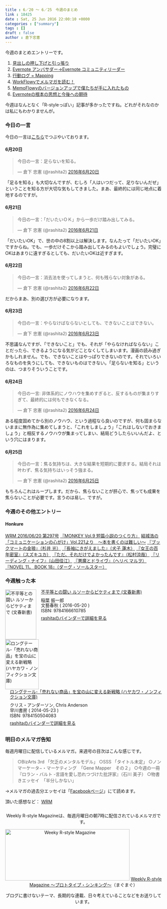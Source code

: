 ```yaml
---
title : 6／20 〜 6／25　今週のまとめ
link : 18425
date : Sat, 25 Jun 2016 22:00:10 +0000
categories : ["summary"]
tags : []
draft : false
author : 倉下忠憲
---
```


今週のまとめエントリーです。

<ol>
<li><a href="https://rashita.net/blog/?p=18384">見出しの押し下げと引っ張り</a></li>
<li><a href="https://rashita.net/blog/?p=18399">Evernote アンバサダー→Evernote コミュニティリーダー</a></li>
<li><a href="https://rashita.net/blog/?p=18404">行動ログ = Mapping</a></li>
<li><a href="https://rashita.net/blog/?p=18413">WorkFlowyでメルマガを読む！</a></li>
<li><a href="https://rashita.net/blog/?p=18417">MemoFlowyのバージョンアップで僕たちが手に入れたもの</a></li>
<li><a href="https://rashita.net/blog/?p=18422">Evernoteの根本の思想と今後への期待</a></li>
</ol>

今週はなんとなく「R-styleっぽい」記事が多かったですね。どれがそれなのかは私にもわかりませんが。

<h3>今日の一言</h3>

今日の一言は<a href="http://twitter.com/rashita2 ">こちら</a>でつぶやいております。

<h4>6月20日</h4>

<blockquote class="twitter-tweet" data-lang="ja"><p lang="ja" dir="ltr">今日の一言：足らないを知る。</p>&mdash; 倉下 忠憲 (@rashita2) <a href="https://twitter.com/rashita2/status/744808998394695680">2016年6月20日</a></blockquote>
<script async src="//platform.twitter.com/widgets.js" charset="utf-8"></script>

「足るを知る」も大切なんですが、むしろ「人はいつだって、足りないんだぜ」ということを知る方が大切な気もしてきました。まあ、最終的には同じ地点に着地するのですが。

<h4>6月21日</h4>

<blockquote class="twitter-tweet" data-lang="ja"><p lang="ja" dir="ltr">今日の一言：「だいたいＯＫ」から一歩だけ踏み出してみる。</p>&mdash; 倉下 忠憲 (@rashita2) <a href="https://twitter.com/rashita2/status/745245863388188672">2016年6月21日</a></blockquote>
<script async src="//platform.twitter.com/widgets.js" charset="utf-8"></script>

「だいたいOK」で、世の中の8割以上は解決します。なんたって「だいたいOK」ですからね。でも、一歩だけそこから踏み出してみるのもよいでしょう。完璧にOKはあまりに遠すぎるとしても、だいたいOKは近すぎます。

<h4>6月22日</h4>

<blockquote class="twitter-tweet" data-lang="ja"><p lang="ja" dir="ltr">今日の一言：消去法を使ってしまうと、何も残らない対象がある。</p>&mdash; 倉下 忠憲 (@rashita2) <a href="https://twitter.com/rashita2/status/745484229513871368">2016年6月22日</a></blockquote>
<script async src="//platform.twitter.com/widgets.js" charset="utf-8"></script>

だからまあ、別の選び方が必要になります。

<h4>6月23日</h4>

<blockquote class="twitter-tweet" data-lang="ja"><p lang="ja" dir="ltr">今日の一言：やらなけばならないとしても、できないことはできない。</p>&mdash; 倉下 忠憲 (@rashita2) <a href="https://twitter.com/rashita2/status/745868185153449984">2016年6月23日</a></blockquote>
<script async src="//platform.twitter.com/widgets.js" charset="utf-8"></script>

不思議なんですが、「できないこと」でも、それが「やらなければならない」ことだったら、できるようになる気がどことなくしてしまいます。漫画の読み過ぎかもしれません。でも、できないことはやっぱりできないのです。それでいろいろなものを失うにしても、できないものはできない。「足らないを知る」というのは、つまりそういうことです。

<h4>6月24日</h4>

<blockquote class="twitter-tweet" data-lang="ja"><p lang="ja" dir="ltr">今日の一言:  非体系的にノウハウを集めすぎると、反するものが集まりすぎて、最終的には何もできなくなる。</p>&mdash; 倉下 忠憲 (@rashita2) <a href="https://twitter.com/rashita2/status/746235590471888898">2016年6月24日</a></blockquote>
<script async src="//platform.twitter.com/widgets.js" charset="utf-8"></script>

ある程度固めてから別のノウハウ、という過程なら良いのですが、何も固まらないままに無作為に集めてしまうと、「これをしましょう」「これはしないでおきましょう」と相反するノウハウが集まってしまい、結局どうしたらいいんだよ、という穴にはまります。

<h4>6月25日</h4>

<blockquote class="twitter-tweet" data-lang="ja"><p lang="ja" dir="ltr">今日の一言：焦る気持ちは、大きな結果を短期的に要求する。結局それは叶わず、焦る気持ちはいっそう強まる。</p>&mdash; 倉下 忠憲 (@rashita2) <a href="https://twitter.com/rashita2/status/746546073552846848">2016年6月25日</a></blockquote>
<script async src="//platform.twitter.com/widgets.js" charset="utf-8"></script>

もちろんこれはループします。だから、焦らないことが肝心で、焦っても成果を焦らないことが必要です。言うのは易し、ですが。

<h3>今週のその他エントリー</h3>

<H4>Honkure</H4>

<a href="http://honkure.net/rbook/archives/616">WRM 2016/06/20 第297号</a>
<a href="http://honkure.net/rbook/archives/619">『MONKEY Vol.9 短篇小説のつくり方』</a>
<a href="http://honkure.net/rbook/archives/625">結城浩の「コミュニケーションの心がけ」Vol.221より　〜本を書くのは難しい〜</a>
<a href="http://honkure.net/rbook/archives/627">『ブックマートの金狼』（杉井 光）</a>
<a href="http://honkure.net/rbook/archives/631">『長袖にきがえました』（犬子 蓮木）</a>
<a href="http://honkure.net/rbook/archives/635">『女王の百年密室』（スズキユカ）</a>
<a href="http://honkure.net/rbook/archives/638">『ただ、それだけでよかったんです』（松村涼哉）</a>
<a href="http://honkure.net/rbook/archives/641">『リーディング・ナイフ』（山田佳江）</a>
<a href="http://honkure.net/rbook/archives/645">『悪魔とドライヴ』（ヘリベ マルヲ）</a>
<a href="http://honkure.net/rbook/archives/650">『NOVEL 11， BOOK 18』（ダーグ・ソールスター）</a>

<H3>今週触った本</H3>

<div class="mm-middle" style="margin-bottom:0px;"><div class="mm-image" style="float:left;"><a href="http://www.amazon.co.jp/exec/obidos/ASIN/4166610783/rashita1000-22 /ref=nosim" target="_blank"><img src="http://ecx.images-amazon.com/images/I/41HwHu8KBDL._SL160_.jpg" alt="不平等との闘い ルソーからピケティまで (文春新書)" title="不平等との闘い ルソーからピケティまで (文春新書)" width="100" height="160" border="0" /></a></div><div class="mm-content" style="float:left;margin-left:15px;line-height:120%"><div class="mm-title" style="line-height:120%"><a href="http://www.amazon.co.jp/exec/obidos/ASIN/4166610783/rashita1000-22 /ref=nosim" target="_blank">不平等との闘い ルソーからピケティまで (文春新書)</a></div><div class="mm-detail" style="margin-top:10px;">稲葉 振一郎<br />文藝春秋 ( 2016-05-20 )<br />ISBN: 9784166610785<br /><div style="margin:7px 0px"><a href="http://mediamarker.net/u/rashita/?asin=4166610783" target="_blank">rashitaのバインダーで詳細を見る</a></div></div></div><div style="clear:left"></div></div>

<div class="mm-middle" style="margin-bottom:0px;"><div class="mm-image" style="float:left;"><a href="http://www.amazon.co.jp/exec/obidos/ASIN/4150504083/rashita1000-22 /ref=nosim" target="_blank"><img src="http://ecx.images-amazon.com/images/I/51V2uykZDDL._SL160_.jpg" alt="ロングテール‐「売れない商品」を宝の山に変える新戦略 (ハヤカワ・ノンフィクション文庫)" title="ロングテール‐「売れない商品」を宝の山に変える新戦略 (ハヤカワ・ノンフィクション文庫)" width="108" height="160" border="0" /></a></div><div class="mm-content" style="float:left;margin-left:15px;line-height:120%"><div class="mm-title" style="line-height:120%"><a href="http://www.amazon.co.jp/exec/obidos/ASIN/4150504083/rashita1000-22 /ref=nosim" target="_blank">ロングテール‐「売れない商品」を宝の山に変える新戦略 (ハヤカワ・ノンフィクション文庫)</a></div><div class="mm-detail" style="margin-top:10px;">クリス・アンダーソン, Chris Anderson<br />早川書房 ( 2014-05-23 )<br />ISBN: 9784150504083<br /><div style="margin:7px 0px"><a href="http://mediamarker.net/u/rashita/?asin=4150504083" target="_blank">rashitaのバインダーで詳細を見る</a></div></div></div><div style="clear:left"></div></div>


<h3>明日のメルマガ告知</h3>
毎週月曜日に配信しているメルマガ。来週号の目次はこんな感じです。
<blockquote>
○BizArts 3rd 「欠乏のメンタルモデル」
○SSS 「タイトル未定」
○ノンマーケータ−・マーケティング　「Gene Mapper　その２」
○今週の一冊　『ロラン・バルト -言語を愛し恐れつづけた批評家』（石川 美子）
○物書きエッセイ　「半分しかない」
</blockquote>
→メルマガの過去分エッセイは「<a href="http://www.facebook.com/home.php#!/rashitaportal">Facebookページ</a>」にて読めます。

頂いた感想など：
<a class="twitter-timeline"  href="https://twitter.com/rashita2/timelines/427262290753097729"  data-widget-id="427265271171010561">WRM</a>
    <script>!function(d,s,id){var js,fjs=d.getElementsByTagName(s)[0],p=/^http:/.test(d.location)?'http':'https';if(!d.getElementById(id)){js=d.createElement(s);js.id=id;js.src=p+"://platform.twitter.com/widgets.js";fjs.parentNode.insertBefore(js,fjs);}}(document,"script","twitter-wjs");</script>

<div style="text-align:center;margin-top:25px;">
Weekly R-style Magazineは、毎週月曜日の朝7時に配信されているメルマガです。

<a href="http://www.mag2.com/m/0001185133.html" target="_blank"><img src="https://rashita.net/blog/wp-content/uploads/2010/09/mmbanner.jpg" alt="Weeky R-style Magazine" width="400" height="165" class="alignnone size-full wp-image-12201" /></a>
<a href="http://www.mag2.com/m/0001185133.html" target="_blank">Weekly R-style Magazine ～プロトタイプ・シンキング～</a>（まぐまぐ）

ブログに書けないテーマ、長期的な連載、日々考えていることなどをお送りしています。
</div>
